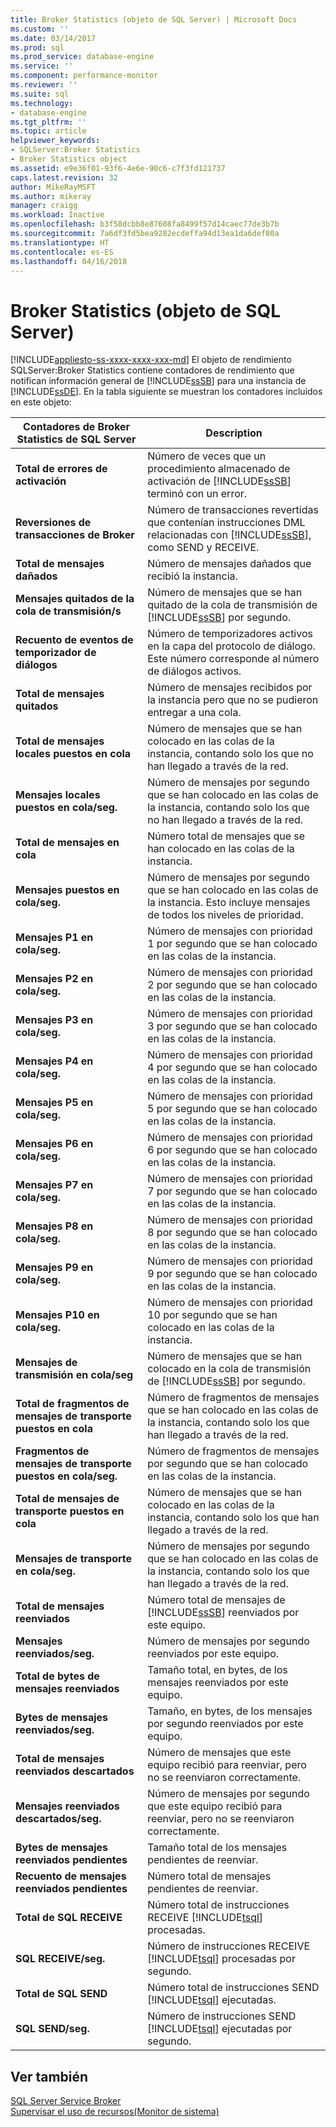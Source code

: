 ```yaml
---
title: Broker Statistics (objeto de SQL Server) | Microsoft Docs
ms.custom: ''
ms.date: 03/14/2017
ms.prod: sql
ms.prod_service: database-engine
ms.service: ''
ms.component: performance-monitor
ms.reviewer: ''
ms.suite: sql
ms.technology:
- database-engine
ms.tgt_pltfrm: ''
ms.topic: article
helpviewer_keywords:
- SQLServer:Broker Statistics
- Broker Statistics object
ms.assetid: e9e36f01-93f6-4e6e-90c6-c7f3fd121737
caps.latest.revision: 32
author: MikeRayMSFT
ms.author: mikeray
manager: craigg
ms.workload: Inactive
ms.openlocfilehash: b3f58dcbb8e87608fa8499f57d14caec77de3b7b
ms.sourcegitcommit: 7a6df3fd5bea9282ecdeffa94d13ea1da6def80a
ms.translationtype: HT
ms.contentlocale: es-ES
ms.lasthandoff: 04/16/2018
---
```

# <a name="sql-server-broker-statistics-object"></a>Broker Statistics (objeto de SQL Server)
[!INCLUDE[appliesto-ss-xxxx-xxxx-xxx-md](../../includes/appliesto-ss-xxxx-xxxx-xxx-md.md)]
  El objeto de rendimiento SQLServer:Broker Statistics contiene contadores de rendimiento que notifican información general de [!INCLUDE[ssSB](../../includes/sssb-md.md)] para una instancia de [!INCLUDE[ssDE](../../includes/ssde-md.md)]. En la tabla siguiente se muestran los contadores incluidos en este objeto:  
  
|Contadores de Broker Statistics de SQL Server|Description|  
|-------------------------------------------|-----------------|  
|**Total de errores de activación**|Número de veces que un procedimiento almacenado de activación de [!INCLUDE[ssSB](../../includes/sssb-md.md)] terminó con un error.|  
|**Reversiones de transacciones de Broker**|Número de transacciones revertidas que contenían instrucciones DML relacionadas con [!INCLUDE[ssSB](../../includes/sssb-md.md)], como SEND y RECEIVE.|  
|**Total de mensajes dañados**|Número de mensajes dañados que recibió la instancia.|  
|**Mensajes quitados de la cola de transmisión/s**|Número de mensajes que se han quitado de la cola de transmisión de [!INCLUDE[ssSB](../../includes/sssb-md.md)] por segundo.|  
|**Recuento de eventos de temporizador de diálogos**|Número de temporizadores activos en la capa del protocolo de diálogo. Este número corresponde al número de diálogos activos.|  
|**Total de mensajes quitados**|Número de mensajes recibidos por la instancia pero que no se pudieron entregar a una cola.|  
|**Total de mensajes locales puestos en cola**|Número de mensajes que se han colocado en las colas de la instancia, contando solo los que no han llegado a través de la red.|  
|**Mensajes locales puestos en cola/seg.**|Número de mensajes por segundo que se han colocado en las colas de la instancia, contando solo los que no han llegado a través de la red.|  
|**Total de mensajes en cola**|Número total de mensajes que se han colocado en las colas de la instancia.|  
|**Mensajes puestos en cola/seg.**|Número de mensajes por segundo que se han colocado en las colas de la instancia. Esto incluye mensajes de todos los niveles de prioridad.|  
|**Mensajes P1 en cola/seg.**|Número de mensajes con prioridad 1 por segundo que se han colocado en las colas de la instancia.|  
|**Mensajes P2 en cola/seg.**|Número de mensajes con prioridad 2 por segundo que se han colocado en las colas de la instancia.|  
|**Mensajes P3 en cola/seg.**|Número de mensajes con prioridad 3 por segundo que se han colocado en las colas de la instancia.|  
|**Mensajes P4 en cola/seg.**|Número de mensajes con prioridad 4 por segundo que se han colocado en las colas de la instancia.|  
|**Mensajes P5 en cola/seg.**|Número de mensajes con prioridad 5 por segundo que se han colocado en las colas de la instancia.|  
|**Mensajes P6 en cola/seg.**|Número de mensajes con prioridad 6 por segundo que se han colocado en las colas de la instancia.|  
|**Mensajes P7 en cola/seg.**|Número de mensajes con prioridad 7 por segundo que se han colocado en las colas de la instancia.|  
|**Mensajes P8 en cola/seg.**|Número de mensajes con prioridad 8 por segundo que se han colocado en las colas de la instancia.|  
|**Mensajes P9 en cola/seg.**|Número de mensajes con prioridad 9 por segundo que se han colocado en las colas de la instancia.|  
|**Mensajes P10 en cola/seg.**|Número de mensajes con prioridad 10 por segundo que se han colocado en las colas de la instancia.|  
|**Mensajes de transmisión en cola/seg**|Número de mensajes que se han colocado en la cola de transmisión de [!INCLUDE[ssSB](../../includes/sssb-md.md)] por segundo.|  
|**Total de fragmentos de mensajes de transporte puestos en cola**|Número de fragmentos de mensajes que se han colocado en las colas de la instancia, contando solo los que han llegado a través de la red.|  
|**Fragmentos de mensajes de transporte puestos en cola/seg.**|Número de fragmentos de mensajes por segundo que se han colocado en las colas de la instancia.|  
|**Total de mensajes de transporte puestos en cola**|Número de mensajes que se han colocado en las colas de la instancia, contando solo los que han llegado a través de la red.|  
|**Mensajes de transporte en cola/seg.**|Número de mensajes por segundo que se han colocado en las colas de la instancia, contando solo los que han llegado a través de la red.|  
|**Total de mensajes reenviados**|Número total de mensajes de [!INCLUDE[ssSB](../../includes/sssb-md.md)] reenviados por este equipo.|  
|**Mensajes reenviados/seg.**|Número de mensajes por segundo reenviados por este equipo.|  
|**Total de bytes de mensajes reenviados**|Tamaño total, en bytes, de los mensajes reenviados por este equipo.|  
|**Bytes de mensajes reenviados/seg.**|Tamaño, en bytes, de los mensajes por segundo reenviados por este equipo.|  
|**Total de mensajes reenviados descartados**|Número de mensajes que este equipo recibió para reenviar, pero no se reenviaron correctamente.|  
|**Mensajes reenviados descartados/seg.**|Número de mensajes por segundo que este equipo recibió para reenviar, pero no se reenviaron correctamente.|  
|**Bytes de mensajes reenviados pendientes**|Tamaño total de los mensajes pendientes de reenviar.|  
|**Recuento de mensajes reenviados pendientes**|Número total de mensajes pendientes de reenviar.|  
|**Total de SQL RECEIVE**|Número total de instrucciones RECEIVE [!INCLUDE[tsql](../../includes/tsql-md.md)] procesadas.|  
|**SQL RECEIVE/seg.**|Número de instrucciones RECEIVE [!INCLUDE[tsql](../../includes/tsql-md.md)] procesadas por segundo.|  
|**Total de SQL SEND**|Número total de instrucciones SEND [!INCLUDE[tsql](../../includes/tsql-md.md)] ejecutadas.|  
|**SQL SEND/seg.**|Número de instrucciones SEND [!INCLUDE[tsql](../../includes/tsql-md.md)] ejecutadas por segundo.|  
  
## <a name="see-also"></a>Ver también  
 [SQL Server Service Broker](../../database-engine/configure-windows/sql-server-service-broker.md)   
 [Supervisar el uso de recursos&#40;Monitor de sistema&#41;](../../relational-databases/performance-monitor/monitor-resource-usage-system-monitor.md)  
  
  
